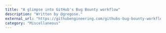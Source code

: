 ```yaml
---
title: "A glimpse into GitHub's Bug Bounty workflow"
description: "Written by @gregose."
external_url: "https://githubengineering.com/githubs-bug-bounty-workflow/"
category: "Miscellaneous"
---
```

